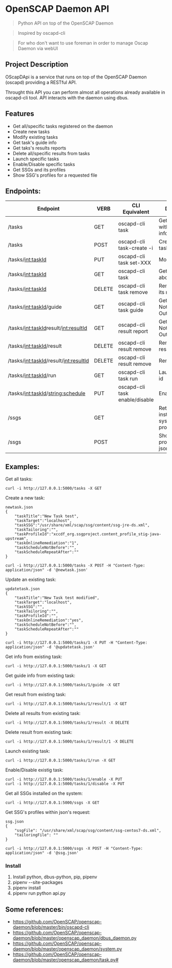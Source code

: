 # OpenSCAP Daemon API
> Python API on top of the OpenSCAP Daemon

> Inspired by oscapd-cli

> For who don't want to use foreman in order to manage Oscap Daemon via webUI

## Project Description
OScapDApi is a service that runs on top of the OpenSCAP Daemon (oscapd) providing a RESTful API.

Throught this API you can perform almost all operations already available in oscapd-cli tool. API 
interacts with the daemon using dbus.

## Features
* Get all/specific tasks registered on the daemon
* Create new tasks 
* Modify existing tasks
* Get task's guide info
* Get taks's results reports
* Delete all/specific results from tasks
* Launch specific tasks
* Enable/Disable specific tasks
* Get SSGs and its profiles
* Show SSG's profiles for a requested file

## Endpoints:

| Endpoint                                  | VERB   | CLI Equivalent                               | Description                                               |
|-------------------------------------------|--------|----------------------------------------------|-----------------------------------------------------------|
| /tasks                                    | GET    | oscapd-cli task                              | Gets all tasks with its information                       |
| /tasks                                    | POST   | oscapd-cli task-create -i                    | Creates new tasks                                         |
| /tasks/<int:taskId>                       | PUT    | oscapd-cli task <taskId> set-XXX             | Modify tasks                                              |
| /tasks/<int:taskId>                       | GET    | oscapd-cli task <taskId>                     | Gets information about <taskId>                           |
| /tasks/<int:taskId>                       | DELETE | oscapd-cli task <taskId> remove              | Remove task <taskId> and its results                      |
| /tasks/<int:taskId>/guide                 | GET    | oscapd-cli task <taskId> guide               | Gets <taskId> guide info. Note: HTML Output               |
| /tasks/<int:taskId>result/<int:resultId>  | GET    | oscapd-cli result <taskId> <resultId> report | Gets <resultId> report for <taskId>. Note: HTML Output    |
| /tasks/<int:taskId>/result                | DELETE | oscapd-cli result <taskId> remove            | Removes all results for <taskId>                          |
| /tasks/<int:taskId>/result/<int:resultId> | DELETE | oscapd-cli result <taskId> <resultId> remove | Removes <resultId> in <taskId>                            |
| /tasks/<int:taskId>/run                   | GET    | oscapd-cli task <taskId> run                 | Launch task with id <taskId>                              |
| /tasks/<int:taskId>/<string:schedule>     | PUT    | oscapd-cli task <taskId> enable/disable      | Enables/Disables <taskId>                                 |
| /ssgs                                     | GET    |                                              | Returns all SSGs installed on the system and its profiles |
| /ssgs                                     | POST   |                                              | Shows SSG's profiles within a json request                |

## Examples:

Get all tasks: 
```
curl -i http://127.0.0.1:5000/tasks -X GET
```

Create a new task:
```
newtask.json 
{
    "taskTitle":"New Task test",
    "taskTarget":"localhost",
    "taskSSG":"/usr/share/xml/scap/ssg/content/ssg-jre-ds.xml",
    "taskTailoring":"",
    "taskProfileId":"xccdf_org.ssgproject.content_profile_stig-java-upstream",
    "taskOnlineRemediation":"1",
    "taskScheduleNotBefore":"",
    "taskScheduleRepeatAfter":""
}
  
curl -i http://127.0.0.1:5000/tasks -X POST -H "Content-Type: application/json" -d '@newtask.json'
```

Update an existing task:   
```
updatetask.json
{
    "taskTitle":"New Task test modified",
    "taskTarget":"localhost",
    "taskSSG":"",
    "taskTailoring":"",
    "taskProfileId":"",
    "taskOnlineRemediation":"yes",
    "taskScheduleNotBefore":"",
    "taskScheduleRepeatAfter":""
}
    
curl -i http://127.0.0.1:5000/tasks/1 -X PUT -H "Content-Type: application/json" -d '@updatetask.json'
```

Get info from existing task:
```
curl -i http://127.0.0.1:5000/tasks/1 -X GET
``` 

Get guide info from existing task:
```
curl -i http://127.0.0.1:5000/tasks/1/guide -X GET
```

Get result from existing task:
```
curl -i http://127.0.0.1:5000/tasks/1/result/1 -X GET
```

Delete all results from existing task:
```
curl -i http://127.0.0.1:5000/tasks/1/result -X DELETE
```

Delete result from existing task:
```
curl -i http://127.0.0.1:5000/tasks/1/result/1 -X DELETE
```

Launch existing task:
```
curl -i http://127.0.0.1:5000/tasks/1/run -X GET
```

Enable/Disable existig task:
```
curl -i http://127.0.0.1:5000/tasks/1/enable -X PUT
curl -i http://127.0.0.1:5000/tasks/1/disable -X PUT
```

Get all SSGs installed on the system:
```
curl -i http://127.0.0.1:5000/ssgs -X GET
```

Get SSG's profiles within json's request:
```
ssg.json
{
    "ssgFile": "/usr/share/xml/scap/ssg/content/ssg-centos7-ds.xml",
    "tailoringFile": ""
}
    
curl -i http://127.0.0.1:5000/ssgs -X POST -H "Content-Type: application/json" -d '@ssg.json'
```
### Install
1. Install python, dbus-python, pip, pipenv
2. pipenv --site-packages
3. pipenv install
4. pipenv run python api.py

## Some references:
* https://github.com/OpenSCAP/openscap-daemon/blob/master/bin/oscapd-cli
* https://github.com/OpenSCAP/openscap-daemon/blob/master/openscap_daemon/dbus_daemon.py
* https://github.com/OpenSCAP/openscap-daemon/blob/master/openscap_daemon/system.py
* https://github.com/OpenSCAP/openscap-daemon/blob/master/openscap_daemon/task.py#
